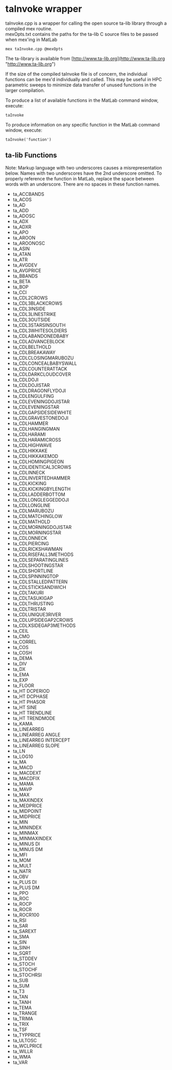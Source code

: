 # taInvoke wrapper #
taInvoke.cpp is a wrapper for calling the open source ta-lib library through a compiled mex routine.  
mexOpts.txt contains the paths for the ta-lib C source files to be passed when mex'ing in MatLab
	
	mex taInvoke.cpp @mexOpts

The ta-library is available from [http://www.ta-lib.org](http://www.ta-lib.org "http://www.ta-lib.org")

If the size of the compiled taInvoke file is of concern, the individual functions can be mex'd individually and called.  This may be useful in HPC parametric sweeps to minimize data transfer of unused functions in the larger compilation.

To produce a list of available functions in the MatLab command window, execute:

	taInvoke

To produce information on any specific function in the MatLab command window, execute:

	taInvoke('function')

## ta-lib Functions ##
Note: Markup language with two underscores causes a misrepresentation below. Names with two underscores have the 2nd underscore omitted. To properly reference the function in MatLab, replace the space between words with an underscore. There are no spaces in these function names.

- ta_ACCBANDS
- ta_ACOS
- ta_AD
- ta_ADD
- ta_ADOSC
- ta_ADX
- ta_ADXR
- ta_APO
- ta_AROON
- ta_AROONOSC
- ta_ASIN
- ta_ATAN
- ta_ATR
- ta_AVGDEV
- ta_AVGPRICE
- ta_BBANDS
- ta_BETA
- ta_BOP
- ta_CCI
- ta_CDL2CROWS
- ta_CDL3BLACKCROWS
- ta_CDL3INSIDE
- ta_CDL3LINESTRIKE
- ta_CDL3OUTSIDE
- ta_CDL3STARSINSOUTH
- ta_CDL3WHITESOLDIERS
- ta_CDLABANDONEDBABY
- ta_CDLADVANCEBLOCK
- ta_CDLBELTHOLD
- ta_CDLBREAKAWAY
- ta_CDLCLOSINGMARUBOZU
- ta_CDLCONCEALBABYSWALL
- ta_CDLCOUNTERATTACK
- ta_CDLDARKCLOUDCOVER
- ta_CDLDOJI
- ta_CDLDOJISTAR
- ta_CDLDRAGONFLYDOJI
- ta_CDLENGULFING
- ta_CDLEVENINGDOJISTAR
- ta_CDLEVENINGSTAR
- ta_CDLGAPSIDESIDEWHITE
- ta_CDLGRAVESTONEDOJI
- ta_CDLHAMMER
- ta_CDLHANGINGMAN
- ta_CDLHARAMI
- ta_CDLHARAMICROSS
- ta_CDLHIGHWAVE
- ta_CDLHIKKAKE
- ta_CDLHIKKAKEMOD
- ta_CDLHOMINGPIGEON
- ta_CDLIDENTICAL3CROWS
- ta_CDLINNECK
- ta_CDLINVERTEDHAMMER
- ta_CDLKICKING
- ta_CDLKICKINGBYLENGTH
- ta_CDLLADDERBOTTOM
- ta_CDLLONGLEGGEDDOJI
- ta_CDLLONGLINE
- ta_CDLMARUBOZU
- ta_CDLMATCHINGLOW
- ta_CDLMATHOLD
- ta_CDLMORNINGDOJISTAR
- ta_CDLMORNINGSTAR
- ta_CDLONNECK
- ta_CDLPIERCING
- ta_CDLRICKSHAWMAN
- ta_CDLRISEFALL3METHODS
- ta_CDLSEPARATINGLINES
- ta_CDLSHOOTINGSTAR
- ta_CDLSHORTLINE
- ta_CDLSPINNINGTOP
- ta_CDLSTALLEDPATTERN
- ta_CDLSTICKSANDWICH
- ta_CDLTAKURI
- ta_CDLTASUKIGAP
- ta_CDLTHRUSTING
- ta_CDLTRISTAR
- ta_CDLUNIQUE3RIVER
- ta_CDLUPSIDEGAP2CROWS
- ta_CDLXSIDEGAP3METHODS
- ta_CEIL
- ta_CMO
- ta_CORREL
- ta_COS
- ta_COSH
- ta_DEMA
- ta_DIV
- ta_DX
- ta_EMA
- ta_EXP
- ta_FLOOR
- ta_HT DCPERIOD
- ta_HT DCPHASE
- ta_HT PHASOR
- ta_HT SINE
- ta_HT TRENDLINE
- ta_HT TRENDMODE
- ta_KAMA
- ta_LINEARREG
- ta_LINEARREG ANGLE
- ta_LINEARREG INTERCEPT
- ta_LINEARREG SLOPE
- ta_LN
- ta_LOG10
- ta_MA
- ta_MACD
- ta_MACDEXT
- ta_MACDFIX
- ta_MAMA
- ta_MAVP
- ta_MAX
- ta_MAXINDEX
- ta_MEDPRICE
- ta_MIDPOINT
- ta_MIDPRICE
- ta_MIN
- ta_MININDEX
- ta_MINMAX
- ta_MINMAXINDEX
- ta_MINUS DI
- ta_MINUS DM
- ta_MFI
- ta_MOM
- ta_MULT
- ta_NATR
- ta_OBV
- ta_PLUS DI
- ta_PLUS DM
- ta_PPO
- ta_ROC
- ta_ROCP
- ta_ROCR
- ta_ROCR100
- ta_RSI
- ta_SAR
- ta_SAREXT
- ta_SMA
- ta_SIN
- ta_SINH
- ta_SQRT
- ta_STDDEV
- ta_STOCH
- ta_STOCHF
- ta_STOCHRSI
- ta_SUB
- ta_SUM
- ta_T3
- ta_TAN
- ta_TANH
- ta_TEMA
- ta_TRANGE
- ta_TRIMA
- ta_TRIX
- ta_TSF
- ta_TYPPRICE
- ta_ULTOSC
- ta_WCLPRICE
- ta_WILLR
- ta_WMA
- ta_VAR

